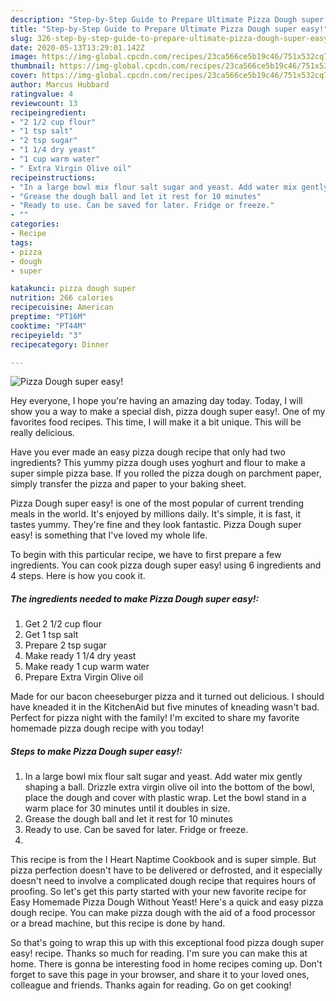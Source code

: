 ```yaml
---
description: "Step-by-Step Guide to Prepare Ultimate Pizza Dough super easy!"
title: "Step-by-Step Guide to Prepare Ultimate Pizza Dough super easy!"
slug: 326-step-by-step-guide-to-prepare-ultimate-pizza-dough-super-easy
date: 2020-05-13T13:29:01.142Z
image: https://img-global.cpcdn.com/recipes/23ca566ce5b19c46/751x532cq70/pizza-dough-super-easy-recipe-main-photo.jpg
thumbnail: https://img-global.cpcdn.com/recipes/23ca566ce5b19c46/751x532cq70/pizza-dough-super-easy-recipe-main-photo.jpg
cover: https://img-global.cpcdn.com/recipes/23ca566ce5b19c46/751x532cq70/pizza-dough-super-easy-recipe-main-photo.jpg
author: Marcus Hubbard
ratingvalue: 4
reviewcount: 13
recipeingredient:
- "2 1/2 cup flour"
- "1 tsp salt"
- "2 tsp sugar"
- "1 1/4 dry yeast"
- "1 cup warm water"
- " Extra Virgin Olive oil"
recipeinstructions:
- "In a large bowl mix flour salt sugar and yeast. Add water mix gently shaping a ball. Drizzle extra virgin olive oil into the bottom of the bowl, place the dough and cover with plastic wrap. Let the bowl stand in a warm place for 30 minutes until it doubles in size."
- "Grease the dough ball and let it rest for 10 minutes"
- "Ready to use. Can be saved for later. Fridge or freeze."
- ""
categories:
- Recipe
tags:
- pizza
- dough
- super

katakunci: pizza dough super 
nutrition: 266 calories
recipecuisine: American
preptime: "PT16M"
cooktime: "PT44M"
recipeyield: "3"
recipecategory: Dinner

---
```



![Pizza Dough super easy!](https://img-global.cpcdn.com/recipes/23ca566ce5b19c46/751x532cq70/pizza-dough-super-easy-recipe-main-photo.jpg)

Hey everyone, I hope you're having an amazing day today. Today, I will show you a way to make a special dish, pizza dough super easy!. One of my favorites food recipes. This time, I will make it a bit unique. This will be really delicious.

Have you ever made an easy pizza dough recipe that only had two ingredients? This yummy pizza dough uses yoghurt and flour to make a super simple pizza base. If you rolled the pizza dough on parchment paper, simply transfer the pizza and paper to your baking sheet.

Pizza Dough super easy! is one of the most popular of current trending meals in the world. It's enjoyed by millions daily. It's simple, it is fast, it tastes yummy. They're fine and they look fantastic. Pizza Dough super easy! is something that I've loved my whole life.


To begin with this particular recipe, we have to first prepare a few ingredients. You can cook pizza dough super easy! using 6 ingredients and 4 steps. Here is how you cook it.

<!--inarticleads1-->

##### The ingredients needed to make Pizza Dough super easy!:

1. Get 2 1/2 cup flour
1. Get 1 tsp salt
1. Prepare 2 tsp sugar
1. Make ready 1 1/4 dry yeast
1. Make ready 1 cup warm water
1. Prepare  Extra Virgin Olive oil


Made for our bacon cheeseburger pizza and it turned out delicious. I should have kneaded it in the KitchenAid but five minutes of kneading wasn&#39;t bad. Perfect for pizza night with the family! I&#39;m excited to share my favorite homemade pizza dough recipe with you today! 

<!--inarticleads2-->

##### Steps to make Pizza Dough super easy!:

1. In a large bowl mix flour salt sugar and yeast. Add water mix gently shaping a ball. Drizzle extra virgin olive oil into the bottom of the bowl, place the dough and cover with plastic wrap. Let the bowl stand in a warm place for 30 minutes until it doubles in size.
1. Grease the dough ball and let it rest for 10 minutes
1. Ready to use. Can be saved for later. Fridge or freeze.
1. 


This recipe is from the I Heart Naptime Cookbook and is super simple. But pizza perfection doesn&#39;t have to be delivered or defrosted, and it especially doesn&#39;t need to involve a complicated dough recipe that requires hours of proofing. So let&#39;s get this party started with your new favorite recipe for Easy Homemade Pizza Dough Without Yeast! Here&#39;s a quick and easy pizza dough recipe. You can make pizza dough with the aid of a food processor or a bread machine, but this recipe is done by hand. 

So that's going to wrap this up with this exceptional food pizza dough super easy! recipe. Thanks so much for reading. I'm sure you can make this at home. There is gonna be interesting food in home recipes coming up. Don't forget to save this page in your browser, and share it to your loved ones, colleague and friends. Thanks again for reading. Go on get cooking!
